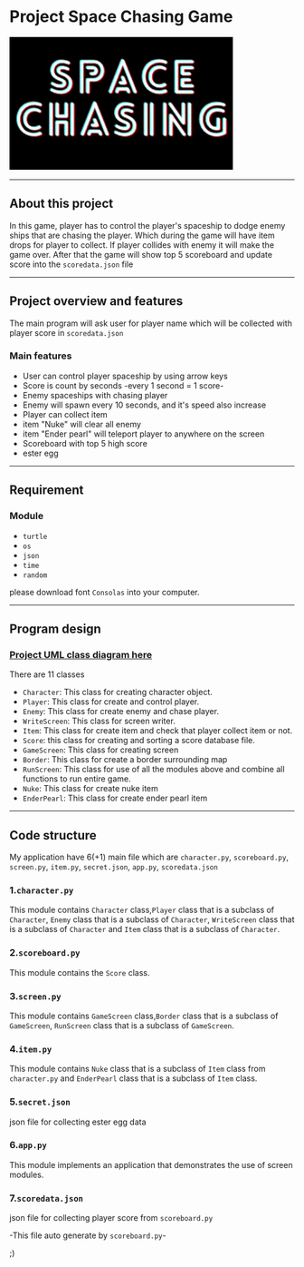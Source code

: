 # Project Space Chasing Game
![logo](space_chasing/resource/SPACE_CHASING.gif)

---

## About this project
In this game, player has to control the player's spaceship to dodge enemy ships that are chasing the player.
Which during the game will have item drops for player to collect. If player collides with enemy it will make the game over.
After that the game will show top 5 scoreboard and update score into the `scoredata.json` file

***
## Project overview and features
The main program will ask user for player name which will be collected with player score in `scoredata.json`
### Main features
* User can control player spaceship by using arrow keys
* Score is count by seconds -every 1 second = 1 score-
* Enemy spaceships with chasing player
* Enemy will spawn every 10 seconds, and it's speed also increase
* Player can collect item
* item "Nuke" will clear all enemy
* item "Ender pearl" will teleport player to anywhere on the screen
* Scoreboard with top 5 high score
* ester egg

***
## Requirement
### Module
* `turtle`
* `os`
* `json`
* `time`
* `random`

please download font `Consolas` into your computer.

***
## Program design
### [Project UML class diagram here](Class_diagram_space_chasing.drawio.png)
There are 11 classes
* `Character`: This class for creating character object.
* `Player`: This class for create and control player.
* `Enemy`: This class for create enemy and chase player.
* `WriteScreen`: This class for screen writer.
* `Item`: This class for create item and check that player collect item or not.
* `Score`: this class for creating and sorting a score database file.
* `GameScreen`: This class for creating screen
* `Border`: This class for create a border surrounding map
* `RunScreen`: This class for use of all the modules above and combine all functions to run entire game. 
* `Nuke`: This class for create nuke item
* `EnderPearl`: This class for create ender pearl item

***
## Code structure
My application have 6(+1) main file which are `character.py`, `scoreboard.py`,
`screen.py`, `item.py`, `secret.json`, `app.py`, `scoredata.json`

### 1.`character.py`
This module contains `Character` class,`Player` class that is a subclass of `Character`, 
`Enemy` class that is a subclass of `Character`, `WriteScreen` class that is a subclass of `Character` and 
`Item` class that is a subclass of `Character`.

### 2.`scoreboard.py`
This module contains the `Score` class.

### 3.`screen.py`
This module contains `GameScreen` class,`Border` class that is a subclass of `GameScreen`, 
`RunScreen` class that is a subclass of `GameScreen`. 

### 4.`item.py`
This module contains `Nuke` class that is a subclass of `Item` class from `character.py` and 
`EnderPearl` class that is a subclass of `Item` class.

### 5.`secret.json`
json file for collecting ester egg data

### 6.`app.py`
This module implements an application that demonstrates the use of screen modules.

### 7.`scoredata.json`
json file for collecting player score from `scoreboard.py`

-This file auto generate by `scoreboard.py`- 

;)
